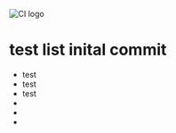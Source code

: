 ![CI logo](https://codeinstitute.s3.amazonaws.com/fullstack/ci_logo_small.png)
<h1>test list inital commit</h1>
<ul hfer="#user-experience-ux">
<li>test</li>
<li>test</li>
<li>test</li>
<li></li>
<li></li>
<li></li>
</ul>